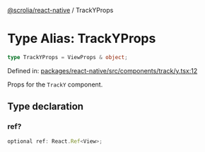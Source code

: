 [@scrolia/react-native](../README.md) / TrackYProps

# Type Alias: TrackYProps

```ts
type TrackYProps = ViewProps & object;
```

Defined in: [packages/react-native/src/components/track/y.tsx:12](https://github.com/scrolia/react-native/blob/2fc909e1022f7a957358c4438ab5ad6544482ad5/packages/react-native/src/components/track/y.tsx#L12)

Props for the `TrackY` component.

## Type declaration

### ref?

```ts
optional ref: React.Ref<View>;
```
